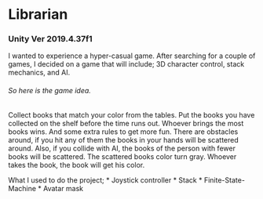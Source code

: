 # Librarian
### Unity Ver 2019.4.37f1
 
I wanted to experience a hyper-casual game. After searching for a couple of games, I decided on a game that will include; 3D character control, stack mechanics, and AI.
###### So here is the game idea.
Collect books that match your color from the tables. Put the books you have collected on the shelf before the time runs out. Whoever brings the most books wins. And some extra rules to get more fun. There are obstacles around, if you hit any of them the books in your hands will be scattered around. Also, if you collide with AI, the books of the person with fewer books will be scattered. The scattered books color turn gray. Whoever takes the book, the book will get his color.

What I used to do the project;
     * Joystick controller
     * Stack
     * Finite-State-Machine
     * Avatar mask

